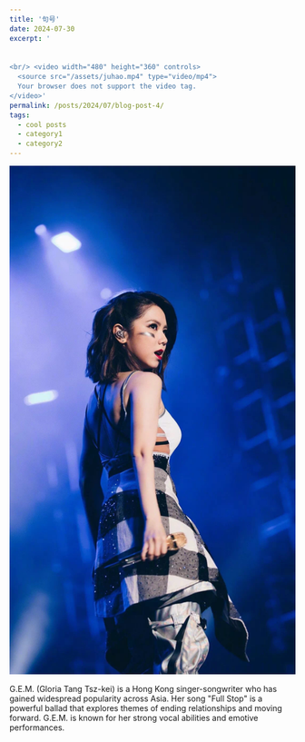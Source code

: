 ```yaml
---
title: '句号'
date: 2024-07-30
excerpt: '


<br/> <video width="480" height="360" controls>
  <source src="/assets/juhao.mp4" type="video/mp4">
  Your browser does not support the video tag.
</video>'
permalink: /posts/2024/07/blog-post-4/
tags:
  - cool posts
  - category1
  - category2
---
```


<img src='/images/邓紫棋.png'>

G.E.M. (Gloria Tang Tsz-kei) is a Hong Kong singer-songwriter who has gained widespread popularity across Asia. Her song "Full Stop" is a powerful ballad that explores themes of ending relationships and moving forward. G.E.M. is known for her strong vocal abilities and emotive performances.
